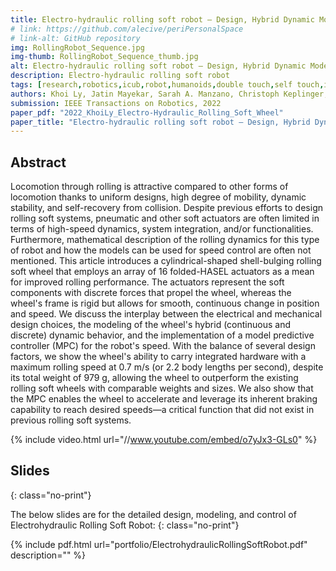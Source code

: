 ```yaml
---
title: Electro-hydraulic rolling soft robot — Design, Hybrid Dynamic Modeling, and Model Predictive Control
# link: https://github.com/alecive/periPersonalSpace
# link-alt: GitHub repository
img: RollingRobot_Sequence.jpg
img-thumb: RollingRobot_Sequence_thumb.jpg
alt: Electro-hydraulic rolling soft robot — Design, Hybrid Dynamic Modeling, and Model Predictive Control
description: Electro-hydraulic rolling soft robot
tags: [research,robotics,icub,robot,humanoids,double touch,self touch,inverse kinematics,denavit-hartenberg,dh parameters,ipopt,optimization,cognitive robotics,body representations,icra,icra 2014,body schema,open source,github]
authors: Khoi Ly, Jatin Mayekar, Sarah A. Manzano, Christoph Keplinger, Mark Rentschler, Nikolaus Correll
submission: IEEE Transactions on Robotics, 2022
paper_pdf: "2022_KhoiLy_Electro-Hydraulic_Rolling_Soft_Wheel"
paper_title: "Electro-hydraulic rolling soft robot — Design, Hybrid Dynamic Modeling, and Model Predictive Control"
---
```

## Abstract

Locomotion through rolling is attractive compared to other forms of locomotion thanks to uniform designs, high degree of mobility, dynamic stability, and self-recovery from collision. Despite previous efforts to design rolling soft systems, pneumatic and other soft actuators are often limited in terms of high-speed dynamics, system integration, and/or functionalities. Furthermore, mathematical description of the rolling dynamics for this type of robot and how the models can be used for speed control are often not mentioned. This article introduces a cylindrical-shaped shell-bulging rolling soft wheel that employs an array of 16 folded-HASEL actuators as a mean for improved rolling performance. The actuators represent the soft components with discrete forces that propel the wheel, whereas the wheel's frame is rigid but allows for smooth, continuous change in position and speed. We discuss the interplay between the electrical and mechanical design choices, the modeling of the wheel's hybrid (continuous and discrete) dynamic behavior, and the implementation of a model predictive controller (MPC) for the robot's speed. With the balance of several design factors, we show the wheel's ability to carry integrated hardware with a maximum rolling speed at 0.7 m/s (or 2.2 body lengths per second), despite its total weight of 979 g, allowing the wheel to outperform the existing rolling soft wheels with comparable weights and sizes. We also show that the MPC enables the wheel to accelerate and leverage its inherent braking capability to reach desired speeds—a critical function that did not exist in previous rolling soft systems.

{% include video.html url="//www.youtube.com/embed/o7yJx3-GLs0" %}

## Slides
{: class="no-print"}

The below slides are for the detailed design, modeling, and control of Electrohydraulic Rolling Soft Robot:
{: class="no-print"}

{% include pdf.html url="portfolio/ElectrohydraulicRollingSoftRobot.pdf" description="" %}
